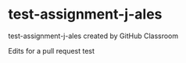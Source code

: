 # test-assignment-j-ales
test-assignment-j-ales created by GitHub Classroom

Edits for a pull request test
